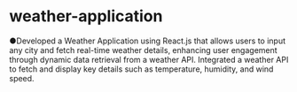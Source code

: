 # weather-application
●Developed a Weather Application using React.js that allows users to input any city and fetch real-time weather details, enhancing user engagement through dynamic data retrieval from a weather API. Integrated a weather API to fetch and display key details such as temperature, humidity, and wind speed.
